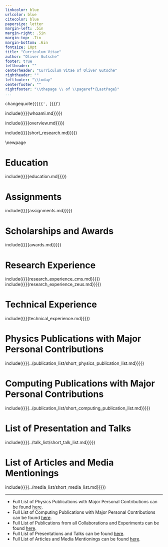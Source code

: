 ```yaml
---
linkcolor: blue
urlcolor: blue
citecolor: blue
papersize: letter
margin-left: .5in
margin-right: .5in
margin-top: .7in
margin-bottom: .6in
fontsize: 10pt
title: "Curriculum Vitae"
author: "Oliver Gutsche"
footer: true
leftheader: ""
centerheader: "Curriculum Vitae of Oliver Gutsche"
rightheader: ""
leftfooter: "\\today"
centerfooter: ""
rightfooter: "\\thepage \\ of \\pageref*{LastPage}"
...
```


changequote(`{{{{', `}}}}')

include({{{{whoami.md}}}})

include({{{{overview.md}}}})

include({{{{short_research.md}}}})

\newpage

# Education
include({{{{education.md}}}})

# Assignments
include({{{{assignments.md}}}})

# Scholarships and Awards
include({{{{awards.md}}}})

# Research Experience
include({{{{research_experience_cms.md}}}})
include({{{{research_experience_zeus.md}}}})

# Technical Experience
include({{{{technical_experience.md}}}})

# Physics Publications with Major Personal Contributions
include({{{{../publication_list/short_physics_publication_list.md}}}})

# Computing Publications with Major Personal Contributions
include({{{{../publication_list/short_computing_publication_list.md}}}})

# List of Presentation and Talks
include({{{{../talk_list/short_talk_list.md}}}})

# List of Articles and Media Mentionings
include({{{{../media_list/short_media_list.md}}}})

----------

* Full List of Physics Publications with Major Personal Contributions can be found [here](https://github.com/gutsche/ForThePublic/raw/master/publication_list/physics_publication_list.pdf).
* Full List of Computing Publications with Major Personal Contributions can be found [here](https://github.com/gutsche/ForThePublic/raw/master/publication_list/computing_publication_list.pdf).
* Full List of Publications from all Collaborations and Experiments can be found [here](https://github.com/gutsche/ForThePublic/raw/master/publication_list/experiment_publication_list.pdf).
* Full List of Presentations and Talks can be found [here](https://github.com/gutsche/ForThePublic/raw/master/talk_list/talk_list.pdf).
* Full List of Articles and Media Mentionings can be found [here](https://github.com/gutsche/ForThePublic/raw/master/media_list/media_list.pdf).
